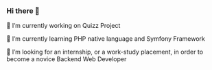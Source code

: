 ### Hi there 👋
🔭 I’m currently working on Quizz Project

🌱 I’m currently learning PHP native language and Symfony Framework

👯 I’m looking for an internship, or a work-study placement, in order to become a novice Backend Web Developer

<!--
**alexandre-juillard/alexandre-juillard** is a ✨ _special_ ✨ repository because its `README.md` (this file) appears on your GitHub profile.

Here are some ideas to get you started:

- 
- 
- 🤔 I’m looking for help with ...
- 💬 Ask me about ...
- 📫 How to reach me: ...
- 😄 Pronouns: ...
- ⚡ Fun fact: ...
-->
